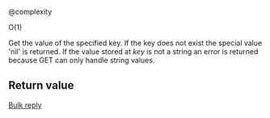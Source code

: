 @complexity

O(1)


Get the value of the specified key. If the key
does not exist the special value 'nil' is returned.
If the value stored at _key_ is not a string an error
is returned because GET can only handle string values.

## Return value

[Bulk reply][1]



[1]: /p/redis/wiki/ReplyTypes
